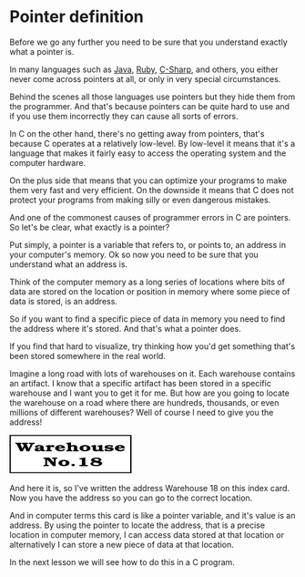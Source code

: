 # Pointer definition

Before we go any further you need to be sure that you understand exactly what a pointer is.

In many languages such as [Java](https://java.com/en/download/faq/whatis_java.xml), [Ruby](https://www.ruby-lang.org/en/), [C-Sharp](https://docs.microsoft.com/en-us/dotnet/csharp/), and others, you either never come across pointers at all, or only in very special circumstances.

Behind the scenes all those languages use pointers but they hide them from the programmer. And that's because pointers can be quite hard to use and if you use them incorrectly they can cause all sorts of errors.

In C on the other hand, there's no getting away from pointers, that's because C operates at a relatively low-level. By low-level it means that it's a language that makes it fairly easy to access the operating system and the computer hardware.

On the plus side that means that you can optimize your programs to make them very fast and very efficient. On the downside it means that C does not protect your programs from making silly or even dangerous mistakes.

And one of the commonest causes of programmer errors in C are pointers. So let's be clear, what exactly is a pointer?

Put simply, a pointer is a variable that refers to, or points to, an address in your computer's memory. Ok so now you need to be sure that you understand what an address is.

Think of the computer memory as a long series of locations where bits of data are stored on the location or position in memory where some piece of data is stored, is an address.

So if you want to find a specific piece of data in memory you need to find the address where it's stored. And that's what a pointer does.

If you find that hard to visualize, try thinking how you'd get something that's been stored somewhere in the real world.

Imagine a long road with lots of warehouses on it. Each warehouse contains an artifact. I know that a specific artifact has been stored in a specific warehouse and I want you to get it for me. But how are you going to locate the warehouse on a road where there are hundreds, thousands, or even millions of different warehouses? Well of course I need to give you the address!

![Warehouse-address](./assets/images/warehouse-address.png)

And here it is, so I've written the address Warehouse 18 on this index card. Now you have the address so you can go to the correct location.

And in computer terms this card is like a pointer variable, and it's value is an address. By using the pointer to locate the address, that is a precise location in computer memory, I can access data stored at that location or alternatively I can store a new piece of data at that location.

In the next lesson we will see how to do this in a C program.
